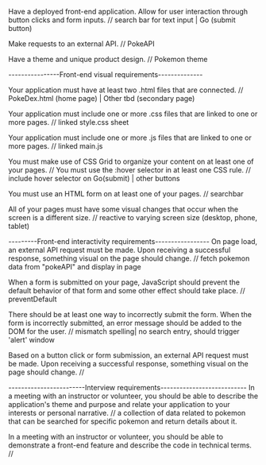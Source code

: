 Have a deployed front-end application.
Allow for user interaction through button clicks and form inputs.
// search bar for text input | Go (submit button)

Make requests to an external API.
// PokeAPI

Have a theme and unique product design.
// Pokemon theme

----------------Front-end visual requirements--------------

Your application must have at least two .html files that are connected.
// PokeDex.html (home page) | Other tbd (secondary page)

Your application must include one or more .css files that are linked to one or more pages.
// linked style.css sheet

Your application must include one or more .js files that are linked to one or more pages.
// linked main.js

You must make use of CSS Grid to organize your content on at least one of your pages.
// 
You must use the :hover selector in at least one CSS rule.
// include hover selector on Go(submit) | other buttons

You must use an HTML form on at least one of your pages.
// searchbar

All of your pages must have some visual changes that occur when the screen is a different size.
// reactive to varying screen size (desktop, phone, tablet)

---------Front-end interactivity requirements-----------------
On page load, an external API request must be made. Upon receiving a successful response, something visual on the page should change.
// fetch pokemon data from "pokeAPI" and display in page

When a form is submitted on your page, JavaScript should prevent the default behavior of that form 
and some other effect should take place.
// preventDefault

There should be at least one way to incorrectly submit the form. When the form is incorrectly submitted, an error message should be added to the DOM for the user.
// mismatch spelling| no search entry, should trigger 'alert' window

Based on a button click or form submission, an external API request must be made. Upon receiving a successful response, something visual on the page should change.
//

------------------------Interview requirements---------------------------
In a meeting with an instructor or volunteer, you should be able to describe the application's theme and purpose and relate your application to your interests or personal narrative.
// a collection of data related to pokemon that can be searched for specific pokemon and return details about it.

In a meeting with an instructor or volunteer, you should be able to demonstrate a front-end feature and describe the code in technical terms.
//